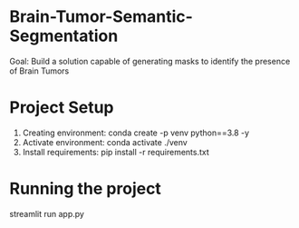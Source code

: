 # Brain-Tumor-Semantic-Segmentation
Goal: Build a solution capable of generating masks to identify the presence of Brain Tumors


# Project Setup

1) Creating environment: conda create -p venv python==3.8 -y
2) Activate environment: conda activate ./venv
3) Install requirements: pip install -r requirements.txt

# Running the project
streamlit run app.py

